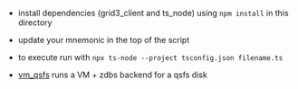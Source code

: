 - install dependencies (grid3_client and ts_node) using `npm install` in this directory

- update your mnemonic in the top of the script
- to execute run with `npx ts-node --project tsconfig.json filename.ts`
- [vm_qsfs](./vm_qsfs.ts) runs a VM + zdbs backend for a qsfs disk
